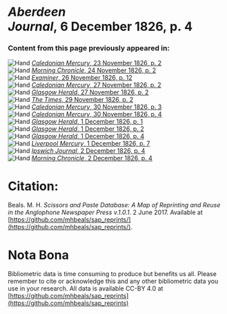 # *Aberdeen Journal*, 6 December 1826, p. 4  
  
### Content from this page previously appeared in:  
![Hand](http://scissorsandpaste.net/wp-content/uploads/2017/06/smallhandpointer.png) [*Caledonian Mercury*, 23 November 1826, p. 2](https://mhbeals.github.io/sap_html/Caledonian-Mercury/Caledonian-Mercury-23-November-1826-p-2)  
![Hand](http://scissorsandpaste.net/wp-content/uploads/2017/06/smallhandpointer.png) [*Morning Chronicle*, 24 November 1826, p. 2](https://mhbeals.github.io/sap_html/Morning-Chronicle/Morning-Chronicle-24-November-1826-p-2)  
![Hand](http://scissorsandpaste.net/wp-content/uploads/2017/06/smallhandpointer.png) [*Examiner*, 26 November 1826, p. 12](https://mhbeals.github.io/sap_html/Examiner/Examiner-26-November-1826-p-12)  
![Hand](http://scissorsandpaste.net/wp-content/uploads/2017/06/smallhandpointer.png) [*Caledonian Mercury*, 27 November 1826, p. 2](https://mhbeals.github.io/sap_html/Caledonian-Mercury/Caledonian-Mercury-27-November-1826-p-2)  
![Hand](http://scissorsandpaste.net/wp-content/uploads/2017/06/smallhandpointer.png) [*Glasgow Herald*, 27 November 1826, p. 2](https://mhbeals.github.io/sap_html/Glasgow-Herald/Glasgow-Herald-27-November-1826-p-2)  
![Hand](http://scissorsandpaste.net/wp-content/uploads/2017/06/smallhandpointer.png) [*The Times*, 29 November 1826, p. 2](https://mhbeals.github.io/sap_html/The-Times/The-Times-29-November-1826-p-2)  
![Hand](http://scissorsandpaste.net/wp-content/uploads/2017/06/smallhandpointer.png) [*Caledonian Mercury*, 30 November 1826, p. 3](https://mhbeals.github.io/sap_html/Caledonian-Mercury/Caledonian-Mercury-30-November-1826-p-3)  
![Hand](http://scissorsandpaste.net/wp-content/uploads/2017/06/smallhandpointer.png) [*Caledonian Mercury*, 30 November 1826, p. 4](https://mhbeals.github.io/sap_html/Caledonian-Mercury/Caledonian-Mercury-30-November-1826-p-4)  
![Hand](http://scissorsandpaste.net/wp-content/uploads/2017/06/smallhandpointer.png) [*Glasgow Herald*, 1 December 1826, p. 1](https://mhbeals.github.io/sap_html/Glasgow-Herald/Glasgow-Herald-1-December-1826-p-1)  
![Hand](http://scissorsandpaste.net/wp-content/uploads/2017/06/smallhandpointer.png) [*Glasgow Herald*, 1 December 1826, p. 2](https://mhbeals.github.io/sap_html/Glasgow-Herald/Glasgow-Herald-1-December-1826-p-2)  
![Hand](http://scissorsandpaste.net/wp-content/uploads/2017/06/smallhandpointer.png) [*Glasgow Herald*, 1 December 1826, p. 4](https://mhbeals.github.io/sap_html/Glasgow-Herald/Glasgow-Herald-1-December-1826-p-4)  
![Hand](http://scissorsandpaste.net/wp-content/uploads/2017/06/smallhandpointer.png) [*Liverpool Mercury*, 1 December 1826, p. 7](https://mhbeals.github.io/sap_html/Liverpool-Mercury/Liverpool-Mercury-1-December-1826-p-7)  
![Hand](http://scissorsandpaste.net/wp-content/uploads/2017/06/smallhandpointer.png) [*Ipswich Journal*, 2 December 1826, p. 4](https://mhbeals.github.io/sap_html/Ipswich-Journal/Ipswich-Journal-2-December-1826-p-4)  
![Hand](http://scissorsandpaste.net/wp-content/uploads/2017/06/smallhandpointer.png) [*Morning Chronicle*, 2 December 1826, p. 4](https://mhbeals.github.io/sap_html/Morning-Chronicle/Morning-Chronicle-2-December-1826-p-4)  


# Citation: 

Beals. M. H. *Scissors and Paste Database: A Map of Reprinting and Reuse in the Anglophone Newspaper Press v.1.0.1.* 2 June 2017. Available at [https://github.com/mhbeals/sap_reprints/](https://github.com/mhbeals/sap_reprints/). 

# Nota Bona

Bibliometric data is time consuming to produce but benefits us all. Please remember to cite or acknowledge this and any other bibliometric data you use in your research. All data is available CC-BY 4.0 at [https://github.com/mhbeals/sap_reprints](https://github.com/mhbeals/sap_reprints)